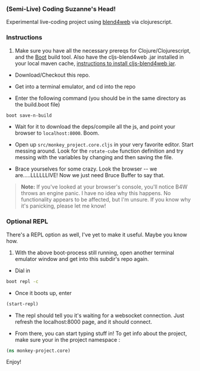 ### (Semi-Live) Coding Suzanne's Head!

Experimental live-coding project using [blend4web](http://www.blend4web.org/) via clojurescript.

### Instructions

1. Make sure you have all the necessary prereqs for Clojure/Clojurescript, and the [Boot](http://www.boot-clj.com/) build tool.  Also have the cljs-blend4web .jar installed in your local maven cache, [instructions to install cljs-blend4web jar](https://github.com/mikebelanger/cljs-blend4web).

* Download/Checkout this repo.

* Get into a terminal emulator, and cd into the repo

* Enter the following command (you should be in the same directory as the build.boot file)
```bash
boot save-n-build
```

* Wait for it to download the deps/compile all the js, and point your browser to `localhost:8000`.  Boom.

* Open up `src/monkey_project.core.cljs` in your very favorite editor.  Start messing around.  Look for the `rotate-cube` function definition and try messing with the variables by changing and then saving the file.

* Brace yourselves for some crazy.  Look the browser -- we are.....LLLLLLIVE!  Now we just need Bruce Buffer to say that.

> **Note:** If you've looked at your browser's console, you'll notice B4W throws an engine panic.  I have no idea why this happens.  No functionality appears to be affected, but I'm unsure.  If you know why it's panicking, please let me know!

### Optional REPL

There's a REPL option as well, I've yet to make it useful.  Maybe you know how.

1. With the above boot-process still running, open another terminal emulator window and get into this subdir's repo again.

* Dial in
```bash
boot repl -c
```

* Once it boots up, enter
```clojure
(start-repl)
```

* The repl should tell you it's waiting for a websocket connection.  Just refresh the localhost:8000 page, and it should connect.

* From there, you can start typing stuff in!  To get info about the project, make sure your in the project namespace :

```clojure
(ns monkey-project.core)
```

Enjoy!

